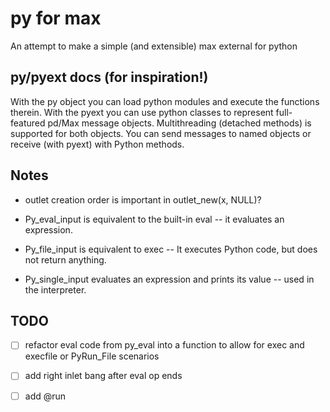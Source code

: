 # py for max

An attempt to make a simple (and extensible) max external for python

## py/pyext docs (for inspiration!)

With the py object you can load python modules and execute the functions therein.
With the pyext you can use python classes to represent full-featured pd/Max message objects.
Multithreading (detached methods) is supported for both objects.
You can send messages to named objects or receive (with pyext) with Python methods.

## Notes

- outlet creation order is important in outlet_new(x, NULL)?

- Py_eval_input is equivalent to the built-in eval -- it evaluates an expression.
- Py_file_input is equivalent to exec -- It executes Python code, but does not return anything.
- Py_single_input evaluates an expression and prints its value -- used in the interpreter.



## TODO

- [ ] refactor eval code from py_eval into a function to allow for exec and execfile or PyRun_File scenarios
- [ ] add right inlet bang after eval op ends
- [ ] add @run <script>
- [ ] add text edit object
- [ ] if attr has same name as method (the import saga), crash. fixed by making them different
      but there should be another better way.
- [ ] add cythonized access to max c-api..?


## Building

place the following script in source folder of max-sdk-8.0.3

```ruby
#!/usr/bin/env ruby -wKU
# encoding: utf-8

puts "cleanup"
system "rm -rf ../externals/py.mxo && rm -rf basics/py/build && xattr -cr ./basics/py"

sdk_examples_dir = "."
Dir.chdir sdk_examples_dir
sdk_examples_dir = Dir.pwd

def build_projects_for_dir(path)
  puts
  puts "Building Projects for Directory: #{path}"
  
  Dir.foreach path do |filename|

    puts "scanning: #{filename}"

    if filename.match(/.*\.xcodeproj/)
      puts "  Building #{filename}" 
      result = `cd "#{path}"; xcodebuild -project #{filename} 2>&1`
      puts result
      if result.match(/\*\* BUILD SUCCEEDED \*\*/)
        puts "    (success)"
      else
        puts "    (FAIL) ************************************"
        #puts result
      end
    end

  end
  
end

build_projects_for_dir("basics/py")

puts "You now have a Max Package that you can use."
```

## Alternative access

- websockets: https://websockets.readthedocs.io/en/stable/intro.html


